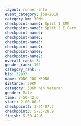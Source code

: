```yaml
---
layout: runner-info 
event_category: jbu-2019 
category_km: 30KM 
checkpoint-name2: Split 1 SMK 
checkpoint-name3: Split 2 E Farm 
checkpoint-name4: 
checkpoint-name5: 
checkpoint-name6: 
checkpoint-name7: 
checkpoint-name8: 
checkpoint-name9: 
overall_rank: 34
gender_rank: 169
category_rank: 7
bib: 32033
name: YONG JOO KEONG
distance: 30KM
category: 30KM Men Veteran
gender: Male
time: 3-50-42.6
start: 2-00-00.0
checkpoint2: 3-54-07.7
checkpoint3: 5-23-28.9
finish: 5-50-42.6
---
```


